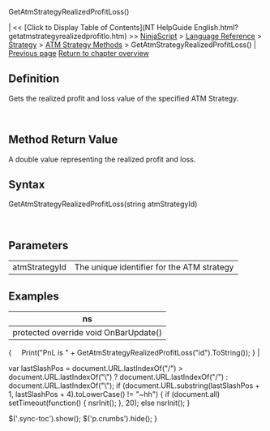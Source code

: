 ﻿










 


GetAtmStrategyRealizedProfitLoss()







| &lt;&lt; [Click to Display Table of Contents](NT HelpGuide English.html?getatmstrategyrealizedprofitlo.htm) &gt;&gt;
 [NinjaScript](ninjascript.htm) &gt; [Language Reference](language_reference_wip.htm) &gt; [Strategy](strategy.htm) &gt; [ATM Strategy Methods](atm_strategy_methods.htm) &gt;
GetAtmStrategyRealizedProfitLoss() | [Previous page](getatmstrategypositionquantity.htm)
[Return to chapter overview](atm_strategy_methods.htm)










Definition
----------


Gets the realized profit and loss value of the specified ATM Strategy.


 


Method Return Value
-------------------


A double value representing the realized profit and loss.



Syntax
------


GetAtmStrategyRealizedProfitLoss(string atmStrategyId)


 



Parameters
----------




|  |  |
| --- | --- |
| atmStrategyId | The unique identifier for the ATM strategy |





Examples
--------




| ns |
| --- |
| protected override void OnBarUpdate()
{
     Print("PnL is " + GetAtmStrategyRealizedProfitLoss("id").ToString());
} |






 
 var lastSlashPos = document.URL.lastIndexOf("/") &gt; document.URL.lastIndexOf("\\") ? document.URL.lastIndexOf("/") : document.URL.lastIndexOf("\\");
 if (document.URL.substring(lastSlashPos + 1, lastSlashPos + 4).toLowerCase() != "~hh") {
 if (document.all) setTimeout(function() {
 nsrInit();
 }, 20);
 else nsrInit();
 }
 
 
 $('.sync-toc').show();
 $('p.crumbs').hide();
 }
 
 
 




